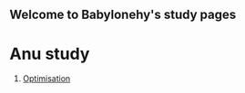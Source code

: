 ## Welcome to Babylonehy's study pages

# Anu study
1. [Optimisation](anu/optimisation/Minizinc.md)
